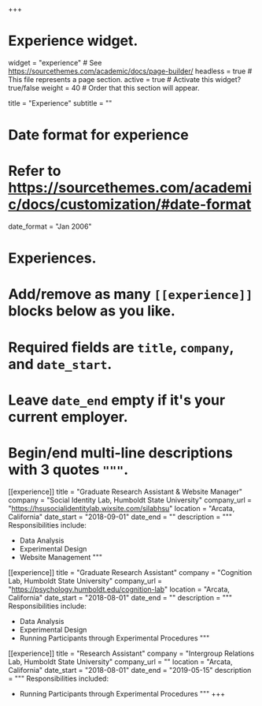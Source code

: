 +++
# Experience widget.
widget = "experience"  # See https://sourcethemes.com/academic/docs/page-builder/
headless = true  # This file represents a page section.
active = true  # Activate this widget? true/false
weight = 40  # Order that this section will appear.

title = "Experience"
subtitle = ""

# Date format for experience
#   Refer to https://sourcethemes.com/academic/docs/customization/#date-format
date_format = "Jan 2006"

# Experiences.
#   Add/remove as many `[[experience]]` blocks below as you like.
#   Required fields are `title`, `company`, and `date_start`.
#   Leave `date_end` empty if it's your current employer.
#   Begin/end multi-line descriptions with 3 quotes `"""`.
[[experience]]
  title = "Graduate Research Assistant & Website Manager"
  company = "Social Identity Lab, Humboldt State University"
  company_url = "https://hsusocialidentitylab.wixsite.com/silabhsu"
  location = "Arcata, California"
  date_start = "2018-09-01"
  date_end = ""
  description = """
  Responsibilities include:
  
  * Data Analysis
  * Experimental Design
  * Website Management
  """

[[experience]]
  title = "Graduate Research Assistant"
  company = "Cognition Lab, Humboldt State University"
  company_url = "https://psychology.humboldt.edu/cognition-lab"
  location = "Arcata, California"
  date_start = "2018-08-01"
  date_end = ""
  description = """
  Responsibilities include:
  
  * Data Analysis
  * Experimental Design
  * Running Participants through Experimental Procedures
  """

  
[[experience]]
  title = "Research Assistant"
  company = "Intergroup Relations Lab, Humboldt State University"
  company_url = ""
  location = "Arcata, California"
  date_start = "2018-08-01"
  date_end = "2019-05-15"
  description = """
  Responsibilities included:
  
  * Running Participants through Experimental Procedures
  """
+++
